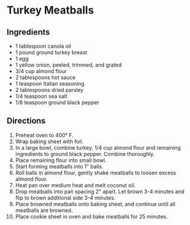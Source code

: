 # Turkey Meatballs
## Ingredients
-   1 tablespoon canola oil
-   1 pound ground turkey breast
-   1 egg
-   1 yellow onion, peeled, trimmed, and grated
-   3/4 cup almond flour
-   2 tablespoons hot sauce
-   1 teaspoon Italian seasoning
-   2 tablespoons dried parsley
-   1/4 teaspoon sea salt
-   1/8 teaspoon ground black pepper

## Directions
1.  Preheat oven to 400° F.
2.  Wrap baking sheet with foil.
3.  In a large bowl, combine turkey, 1/4 cup almond flour and remaining ingredients to ground black pepper. Combine thoroughly.
4.  Place remaining flour into small bowl.
5.  Start forming meatballs into 1" balls.
6.  Roll balls in almond flour, gently shake meatballs to loosen excess almond flour.
7.  Heat pan over medium heat and melt coconut oil.
8.  Drop meatballs into pan spacing 2" apart. Let brown 3-4 minutes and flip to brown additional side 3-4 minutes.
9.  Place browned meatballs onto baking sheet, and continue until all meatballs are browned.
10. Place cookie sheet in oven and bake meatballs for 25 minutes. 
